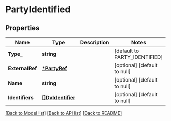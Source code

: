 # PartyIdentified

## Properties
Name | Type | Description | Notes
------------ | ------------- | ------------- | -------------
**Type_** | **string** |  | [default to PARTY_IDENTIFIED]
**ExternalRef** | [***PartyRef**](PartyRef.md) |  | [optional] [default to null]
**Name** | **string** |  | [optional] [default to null]
**Identifiers** | [**[]DvIdentifier**](DvIdentifier.md) |  | [optional] [default to null]

[[Back to Model list]](../README.md#documentation-for-models) [[Back to API list]](../README.md#documentation-for-api-endpoints) [[Back to README]](../README.md)

